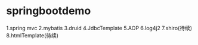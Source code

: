 # springbootdemo
1.spring mvc
2.mybatis
3.druid
4.JdbcTemplate
5.AOP
6.log4j2
7.shiro(待续)
8.htmlTemplate(待续)
